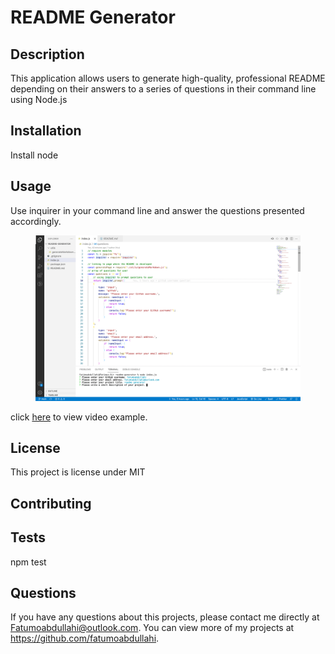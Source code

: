 # README Generator    
## Description 
This application allows users to generate high-quality, professional README depending on their answers to a series of questions in their command line using Node.js
    
## Installation 
Install node
## Usage 
Use inquirer in your command line and answer the questions presented accordingly.
<figure><img src="./utils/readme-generator.png"></figure>

click <a href="https://drive.google.com/drive/my-drive">here</a> to view video example.
## License 
This project is license under MIT
## Contributing 
    
## Tests
npm test
## Questions
If you have any questions about this projects, please contact me directly at Fatumoabdullahi@outlook.com. You can view more of my projects at https://github.com/fatumoabdullahi.
  